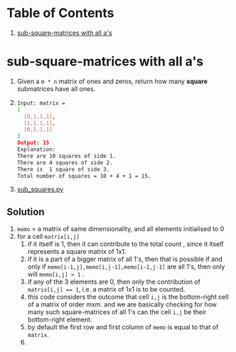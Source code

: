 # Table of Contents

1. [sub-square-matrices with all a's](#sub-square-all-1s)





# sub-square-matrices with all a's<a name="sub-square-all-1s"></a>

1. Given a `m * n` matrix of ones and zeros, return how many **square** submatrices have all ones.

2. ```bash
   Input: matrix =
   [
     [0,1,1,1],
     [1,1,1,1],
     [0,1,1,1]
   ]
   Output: 15
   Explanation: 
   There are 10 squares of side 1.
   There are 4 squares of side 2.
   There is  1 square of side 3.
   Total number of squares = 10 + 4 + 1 = 15.
   ```

3. [sub_squares.py](sub_squares.py)



## Solution<a name="sub-squares-sol"></a>

1. `memo` = a matrix of same dimensionality, and all elements initialised to 0
2. for a cell `matrix[i,j]` 
   1. if it itself is 1, then it can contribute to the total count , since it itself represents a square matrix of 1x1.
   2. if it is a part of a bigger matrix of all 1's, then that is possible if and only if `memo[i-1,j],memo[i,j-1],memo[i-1,j-1]` are all 1's, then only will `memo[i,j] > 1` .
   3. if any of the 3 elements are 0, then only the contribution of `matrix[i,j] == 1`, i.e. a matrix of 1x1 is to be counted.
   4. this code considers the outcome that cell `i,j` is the bottom-right cell of a matrix of order mxm. and we are basically checking for how many such square-matrices of all 1's can the cell `i,j` be their bottom-right element.
   5. by default the first row and first column of `memo` is equal to that of `matrix`.
   6. 